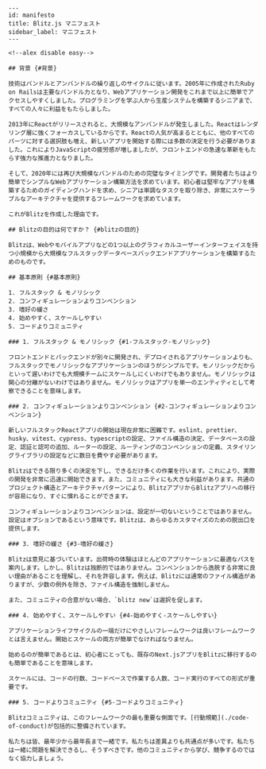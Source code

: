     ---
    id: manifesto
    title: Blitz.js マニフェスト
    sidebar_label: マニフェスト
    ---

    <!--alex disable easy-->

    ## 背景 {#背景}

    技術はバンドルとアンバンドルの繰り返しのサイクルに従います。2005年に作成されたRuby on Railsは主要なバンドル力となり、Webアプリケーション開発をこれまで以上に簡単でアクセスしやすくしました。プログラミングを学ぶ人から生産システムを構築するシニアまで、すべての人々に利益をもたらしました。

    2013年にReactがリリースされると、大規模なアンバンドルが発生しました。Reactはレンダリング層に強くフォーカスしているからです。Reactの人気が高まるとともに、他のすべてのパーツに対する選択肢も増え、新しいアプリを開始する際には多数の決定を行う必要がありました。これによりJavaScriptの疲労感が増しましたが、フロントエンドの急速な革新をもたらす強力な推進力となりました。

    そして、2020年には再び大規模なバンドルのための完璧なタイミングです。開発者たちはより簡単でシンプルなWebアプリケーション構築方法を求めています。初心者は堅牢なアプリを構築するためのガイディングハンドを求め、シニアは単調なタスクを取り除き、非常にスケーラブルなアーキテクチャを提供するフレームワークを求めています。

    これがBlitzを作成した理由です。

    ## Blitzの目的は何ですか？ {#blitzの目的}

    Blitzは、Webやモバイルアプリなどの1つ以上のグラフィカルユーザーインターフェイスを持つ小規模から大規模なフルスタックデータベースバックエンドアプリケーションを構築するためのものです。

    ## 基本原則 {#基本原則}

    1. フルスタック & モノリシック
    2. コンフィギュレーションよりコンベンション
    3. 嗜好の緩さ
    4. 始めやすく、スケールしやすい
    5. コードよりコミュニティ

    ### 1. フルスタック & モノリシック {#1-フルスタック-モノリシック}

    フロントエンドとバックエンドが別々に開発され、デプロイされるアプリケーションよりも、フルスタックでモノリシックなアプリケーションのほうがシンプルです。モノリシックだからといって遅いわけでも大規模チームにスケールしにくいわけでもありません。モノリシックは関心の分離がないわけではありません。モノリシックはアプリを単一のエンティティとして考察できることを意味します。

    ### 2. コンフィギュレーションよりコンベンション {#2-コンフィギュレーションよりコンベンション}

    新しいフルスタックReactアプリの開始は現在非常に困難です。eslint、prettier、husky、vitest、cypress、typescriptの設定、ファイル構造の決定、データベースの設定、認証と認可の追加、ルーターの設定、ルーティングのコンベンションの定義、スタイリングライブラリの設定などに数日を費やす必要があります。

    Blitzはできる限り多くの決定を下し、できるだけ多くの作業を行います。これにより、実際の開発を非常に迅速に開始できます。また、コミュニティにも大きな利益があります。共通のプロジェクト構造とアーキテクチャパターンにより、BlitzアプリからBlitzアプリへの移行が容易になり、すぐに慣れることができます。

    コンフィギュレーションよりコンベンションは、設定が一切ないということではありません。設定はオプションであるという意味です。Blitzは、あらゆるカスタマイズのための脱出口を提供します。

    ### 3. 嗜好の緩さ {#3-嗜好の緩さ}

    Blitzは意見に基づいています。出荷時の体験はほとんどのアプリケーションに最適なパスを案内します。しかし、Blitzは独断的ではありません。コンベンションから逸脱する非常に良い理由があることを理解し、それを許容します。例えば、Blitzには通常のファイル構造がありますが、少数の例外を除き、ファイル構造を強制しません。

    また、コミュニティの合意がない場合、`blitz new`は選択を促します。

    ### 4. 始めやすく、スケールしやすい {#4-始めやすく-スケールしやすい}

    アプリケーションライフサイクルの一端だけにやさしいフレームワークは良いフレームワークとは言えません。開始とスケールの両方が簡単でなければなりません。

    始めるのが簡単であるとは、初心者にとっても、既存のNext.jsアプリをBlitzに移行するのも簡単であることを意味します。

    スケールには、コードの行数、コードベースで作業する人数、コード実行のすべての形式が重要です。

    ### 5. コードよりコミュニティ {#5-コードよりコミュニティ}

    Blitzコミュニティは、このフレームワークの最も重要な側面です。[行動規範](./code-of-conduct)が包括的に整備されています。

    私たちは皆、最年少から最年長まで一緒です。私たちは差異よりも共通点が多いです。私たちは一緒に問題を解決できるし、そうすべきです。他のコミュニティから学び、競争するのではなく協力しましょう。